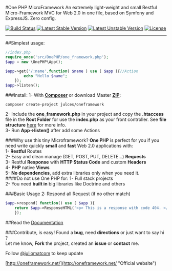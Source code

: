 #One PHP MicroFramework
An extremely light-weight and small Restful Micro-Framework MVC for Web 2.0 in one file, based on Symfony and ExpressJS. Zero config.   

[![Build Status](https://travis-ci.org/juliomatcom/one-php-microframework.svg?branch=master)](https://travis-ci.org/juliomatcom/one-php-microframework)
[![Latest Stable Version](https://poser.pugx.org/julces/oneframework/v/stable)](https://packagist.org/packages/julces/oneframework)
[![Latest Unstable Version](https://poser.pugx.org/julces/oneframework/v/unstable)](https://packagist.org/packages/julces/oneframework)
[![License](https://poser.pugx.org/julces/oneframework/license)](https://packagist.org/packages/julces/oneframework)   

---
##Simplest usage:
```php
//index.php   
require_once('src/OnePHP/one_framework.php');
$app = new \OnePHP\App();

$app->get('/:name',function( $name ) use ( $app ){//Action
        echo "Hello $name";     
    });     
$app->listen();
```

###Install:
1- With [**Composer**](https://getcomposer.org/ "download Composer") or download Master [**ZIP**](https://github.com/juliomatcom/one-php-microframework/archive/master.zip "download One PHP Master version"):       
```     
composer create-project julces/oneframework
```
2- Include the **one_framework.php** in your project and  copy the **.htaccess** file in the **Root Folder** for use the **index.php** as your front controller. See **file structure**  [here](http://oneframework.net/docs/structure.md "File structure")  for more info.  
3- Run **App->listen()** after add some Actions

###Why use this tiny Microframework?
**One PHP** is perfect for you if you need write quickly **small** and **fast** Web 2.0 applications with:  
1- **Restful** Routes   
2- Easy and clean manage (GET, POST, PUT, DELETE...) **Requests**   
3- Restful **Response** with **HTTP Status Code** and custom **Headers**   
4- **PHP** native **Views**     
5- **No dependencies**, add extra libraries only when you need it.   
####Do not use One PHP for:
1- Full stack projects  
2- You need **built in** big libraries like Doctrine and others




###Basic Usage 2: Respond all Request (if no other match)
```php
$app->respond( function() use ( $app ){
    return $app->ResponseHTML('<p> This is a response with code 404. </p>', 404);
    });
```

##Read the [Documentation](http://oneframework.net/docs/ "See the official documentation in the One Micro Framework website")

###Contribute, is easy!
Found a **bug**, need **directions**
or just want to say hi ?        
Let me know, **Fork** the project, created an **issue** or **contact** me.

Follow [@juliomatcom](https://twitter.com/juliomatcom    "News and updates") to keep update

[http://oneframework.net/](http://oneframework.net/    "Official website")
